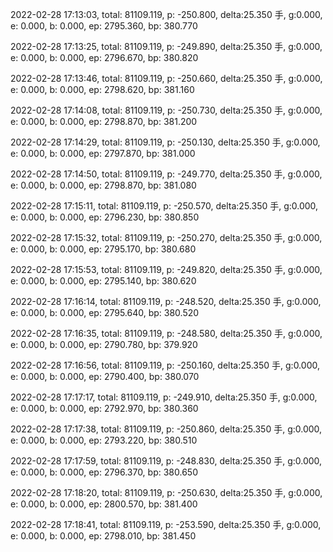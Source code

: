 2022-02-28 17:13:03, total: 81109.119, p: -250.800, delta:25.350 手, g:0.000, e: 0.000, b: 0.000, ep: 2795.360, bp: 380.770

2022-02-28 17:13:25, total: 81109.119, p: -249.890, delta:25.350 手, g:0.000, e: 0.000, b: 0.000, ep: 2796.670, bp: 380.820

2022-02-28 17:13:46, total: 81109.119, p: -250.660, delta:25.350 手, g:0.000, e: 0.000, b: 0.000, ep: 2798.620, bp: 381.160

2022-02-28 17:14:08, total: 81109.119, p: -250.730, delta:25.350 手, g:0.000, e: 0.000, b: 0.000, ep: 2798.870, bp: 381.200

2022-02-28 17:14:29, total: 81109.119, p: -250.130, delta:25.350 手, g:0.000, e: 0.000, b: 0.000, ep: 2797.870, bp: 381.000

2022-02-28 17:14:50, total: 81109.119, p: -249.770, delta:25.350 手, g:0.000, e: 0.000, b: 0.000, ep: 2798.870, bp: 381.080

2022-02-28 17:15:11, total: 81109.119, p: -250.570, delta:25.350 手, g:0.000, e: 0.000, b: 0.000, ep: 2796.230, bp: 380.850

2022-02-28 17:15:32, total: 81109.119, p: -250.270, delta:25.350 手, g:0.000, e: 0.000, b: 0.000, ep: 2795.170, bp: 380.680

2022-02-28 17:15:53, total: 81109.119, p: -249.820, delta:25.350 手, g:0.000, e: 0.000, b: 0.000, ep: 2795.140, bp: 380.620

2022-02-28 17:16:14, total: 81109.119, p: -248.520, delta:25.350 手, g:0.000, e: 0.000, b: 0.000, ep: 2795.640, bp: 380.520

2022-02-28 17:16:35, total: 81109.119, p: -248.580, delta:25.350 手, g:0.000, e: 0.000, b: 0.000, ep: 2790.780, bp: 379.920

2022-02-28 17:16:56, total: 81109.119, p: -250.160, delta:25.350 手, g:0.000, e: 0.000, b: 0.000, ep: 2790.400, bp: 380.070

2022-02-28 17:17:17, total: 81109.119, p: -249.910, delta:25.350 手, g:0.000, e: 0.000, b: 0.000, ep: 2792.970, bp: 380.360

2022-02-28 17:17:38, total: 81109.119, p: -250.860, delta:25.350 手, g:0.000, e: 0.000, b: 0.000, ep: 2793.220, bp: 380.510

2022-02-28 17:17:59, total: 81109.119, p: -248.830, delta:25.350 手, g:0.000, e: 0.000, b: 0.000, ep: 2796.370, bp: 380.650

2022-02-28 17:18:20, total: 81109.119, p: -250.630, delta:25.350 手, g:0.000, e: 0.000, b: 0.000, ep: 2800.570, bp: 381.400

2022-02-28 17:18:41, total: 81109.119, p: -253.590, delta:25.350 手, g:0.000, e: 0.000, b: 0.000, ep: 2798.010, bp: 381.450